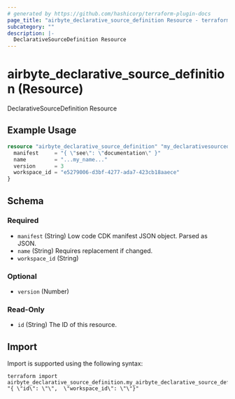 ```yaml
---
# generated by https://github.com/hashicorp/terraform-plugin-docs
page_title: "airbyte_declarative_source_definition Resource - terraform-provider-airbyte"
subcategory: ""
description: |-
  DeclarativeSourceDefinition Resource
---
```


# airbyte_declarative_source_definition (Resource)

DeclarativeSourceDefinition Resource

## Example Usage

```terraform
resource "airbyte_declarative_source_definition" "my_declarativesourcedefinition" {
  manifest     = "{ \"see\": \"documentation\" }"
  name         = "...my_name..."
  version      = 3
  workspace_id = "e5279006-d3bf-4277-ada7-423cb18aaece"
}
```

<!-- schema generated by tfplugindocs -->
## Schema

### Required

- `manifest` (String) Low code CDK manifest JSON object. Parsed as JSON.
- `name` (String) Requires replacement if changed.
- `workspace_id` (String)

### Optional

- `version` (Number)

### Read-Only

- `id` (String) The ID of this resource.

## Import

Import is supported using the following syntax:

```shell
terraform import airbyte_declarative_source_definition.my_airbyte_declarative_source_definition "{ \"id\": \"\",  \"workspace_id\": \"\"}"
```
